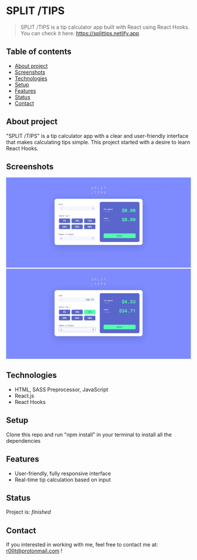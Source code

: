 # SPLIT /TIPS

> SPLIT /TIPS is a tip calculator app built with React using React Hooks. You can check it here: https://splittips.netlify.app

## Table of contents

* [About project](#about-project)
* [Screenshots](#screenshots)
* [Technologies](#technologies)
* [Setup](#setup)
* [Features](#features)
* [Status](#status)
* [Contact](#contact)

## About project

"SPLIT /TIPS" is a tip calculator app with a clear and user-friendly interface that makes calculating tips simple.
This project started with a desire to learn React Hooks.

## Screenshots

![Default Screen](./src/assets/for-readme/main-screen.jpg)
![State screen](./src/assets/for-readme/state-screen.jpg)

## Technologies

* HTML, SASS Preprocessor, JavaScript
* React.js
* React Hooks

## Setup

Clone this repo and run "npm install" in your terminal to install all the dependencies

## Features

* User-friendly, fully responsive interface
* Real-time tip calculation based on input

## Status

Project is: _finished_

## Contact

If you interested in working with me, feel free to contact me at: <r0llit@protonmail.com> !

